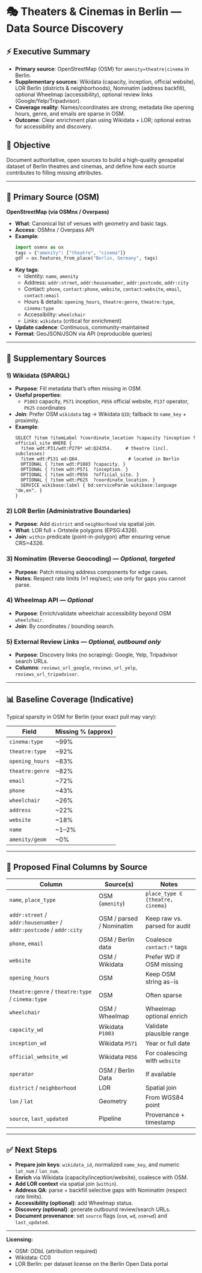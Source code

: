 # 🎭 Theaters & Cinemas in Berlin — Data Source Discovery

## ⚡ Executive Summary
- **Primary source**: OpenStreetMap (OSM) for `amenity=theatre|cinema` in Berlin.  
- **Supplementary sources**: Wikidata (capacity, inception, official website), LOR Berlin (districts & neighborhoods), Nominatim (address backfill), optional Wheelmap (accessibility), optional review links (Google/Yelp/Tripadvisor).  
- **Coverage reality**: Names/coordinates are strong; metadata like opening hours, genre, and emails are sparse in OSM.  
- **Outcome**: Clear enrichment plan using Wikidata + LOR; optional extras for accessibility and discovery.



## 🎯 Objective
Document authoritative, open sources to build a high-quality geospatial dataset of Berlin theatres and cinemas, and define how each source contributes to filling missing attributes.

---

## 📂 Primary Source (OSM)

**OpenStreetMap (via OSMnx / Overpass)**  
- **What**: Canonical list of venues with geometry and basic tags.  
- **Access**: OSMnx / Overpass API  
- **Example**:
  ```python
  import osmnx as ox
  tags = {"amenity": ["theatre", "cinema"]}
  gdf = ox.features_from_place("Berlin, Germany", tags)
  ```
- **Key tags**:
  - Identity: `name`, `amenity`
  - Address: `addr:street`, `addr:housenumber`, `addr:postcode`, `addr:city`
  - Contact: `phone`, `contact:phone`, `website`, `contact:website`, `email`, `contact:email`
  - Hours & details: `opening_hours`, `theatre:genre`, `theatre:type`, `cinema:type`
  - Accessibility: `wheelchair`
  - Links: `wikidata` (critical for enrichment)
- **Update cadence**: Continuous, community-maintained  
- **Format**: GeoJSON/JSON via API (reproducible queries)

---

## 📂 Supplementary Sources

### 1) Wikidata (SPARQL)
- **Purpose**: Fill metadata that’s often missing in OSM.  
- **Useful properties**:  
  - `P1083` capacity, `P571` inception, `P856` official website, `P137` operator, `P625` coordinates  
- **Join**: Prefer OSM `wikidata` tag → Wikidata `QID`; fallback to `name_key` + proximity.  
- **Example**:
  ```sparql
  SELECT ?item ?itemLabel ?coordinate_location ?capacity ?inception ?official_site WHERE {
    ?item wdt:P31/wdt:P279* wd:Q24354.     # theatre (incl. subclasses)
    ?item wdt:P131 wd:Q64.                  # located in Berlin
    OPTIONAL { ?item wdt:P1083 ?capacity. }
    OPTIONAL { ?item wdt:P571  ?inception. }
    OPTIONAL { ?item wdt:P856  ?official_site. }
    OPTIONAL { ?item wdt:P625  ?coordinate_location. }
    SERVICE wikibase:label { bd:serviceParam wikibase:language "de,en". }
  }
  ```

### 2) LOR Berlin (Administrative Boundaries)
- **Purpose**: Add `district` and `neighborhood` via spatial join.  
- **What**: LOR full + Ortsteile polygons (EPSG:4326).  
- **Join**: `within` predicate (point-in-polygon) after ensuring venue CRS=4326.

### 3) Nominatim (Reverse Geocoding) — *Optional, targeted*
- **Purpose**: Patch missing address components for edge cases.  
- **Notes**: Respect rate limits (≈1 req/sec); use only for gaps you cannot parse.

### 4) Wheelmap API — *Optional*
- **Purpose**: Enrich/validate wheelchair accessibility beyond OSM `wheelchair`.  
- **Join**: By coordinates / bounding search.

### 5) External Review Links — *Optional, outbound only*
- **Purpose**: Discovery links (no scraping): Google, Yelp, Tripadvisor search URLs.  
- **Columns**: `reviews_url_google`, `reviews_url_yelp`, `reviews_url_tripadvisor`.

---

## 📊 Baseline Coverage (Indicative)
Typical sparsity in OSM for Berlin (your exact pull may vary):

| Field             | Missing % (approx) |
|-------------------|--------------------|
| `cinema:type`     | ~99%               |
| `theatre:type`    | ~92%               |
| `opening_hours`   | ~83%               |
| `theatre:genre`   | ~82%               |
| `email`           | ~72%               |
| `phone`           | ~43%               |
| `wheelchair`      | ~26%               |
| `address`         | ~22%               |
| `website`         | ~18%               |
| `name`            | ~1–2%              |
| `amenity/geom`    | ~0%                |

---

## 📖 Proposed Final Columns by Source

| Column                 | Source(s)           | Notes |
|------------------------|---------------------|-------|
| `name`, `place_type`   | OSM (`amenity`)     | `place_type ∈ {theatre, cinema}` |
| `addr:street` / `addr:housenumber` / `addr:postcode` / `addr:city` | OSM / parsed / Nominatim | Keep raw vs. parsed for audit |
| `phone`, `email`       | OSM / Berlin data   | Coalesce `contact:*` tags |
| `website`              | OSM / Wikidata      | Prefer WD if OSM missing |
| `opening_hours`        | OSM                 | Keep OSM string as-is |
| `theatre:genre` / `theatre:type` / `cinema:type` | OSM | Often sparse |
| `wheelchair`           | OSM / Wheelmap      | Wheelmap optional enrich |
| `capacity_wd`          | Wikidata `P1083`    | Validate plausible range |
| `inception_wd`         | Wikidata `P571`     | Year or full date |
| `official_website_wd`  | Wikidata `P856`     | For coalescing with `website` |
| `operator`             | OSM / Berlin Data   | If available |
| `district` / `neighborhood` | LOR            | Spatial join |
| `lon` / `lat`          | Geometry            | From WGS84 point |
| `source`, `last_updated` | Pipeline          | Provenance + timestamp |

---

## ✅ Next Steps
- **Prepare join keys**: `wikidata_id`, normalized `name_key`, and numeric `lat_num` / `lon_num`.  
- **Enrich** via Wikidata (capacity/inception/website), coalesce with OSM.  
- **Add LOR context** via spatial join (`within`).  
- **Address QA**: parse + backfill selective gaps with Nominatim (respect rate limits).  
- **Accessibility (optional)**: add Wheelmap status.  
- **Discovery (optional)**: generate outbound review/search URLs.  
- **Document provenance**: set `source` flags (`osm`, `wd`, `osm+wd`) and `last_updated`.

---

**Licensing:**  
- OSM: ODbL (attribution required)  
- Wikidata: CC0  
- LOR Berlin: per dataset license on the Berlin Open Data portal
